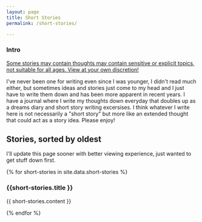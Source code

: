 ```yaml
--- 
layout: page
title: Short Stories
permalink: /short-stories/

---
```

### Intro
<u>Some stories may contain thoughts may contain sensitive or explicit topics, not suitable for all ages. View at your own discretion!</u>

I've never been one for writing even since I was younger, I didn't read much either, but sometimes ideas and stories just come to my head and I just have to write them down and has been more apparent in recent years. I have a journal where I write my thoughts down everyday that doubles up as a dreams diary and short story writing excersises. I think whatever I write here is not necessarily a "short story" but more like an extended thought that could act as a story idea. Please enjoy! 

## Stories, sorted by oldest 

I'll update this page sooner with better viewing experience, just wanted to get stuff down first. 

{% for short-stories in site.data.short-stories %}
<h3> {{short-stories.title }} </h3>
<p> {{ short-stories.content }} </p>
{% endfor %}    
